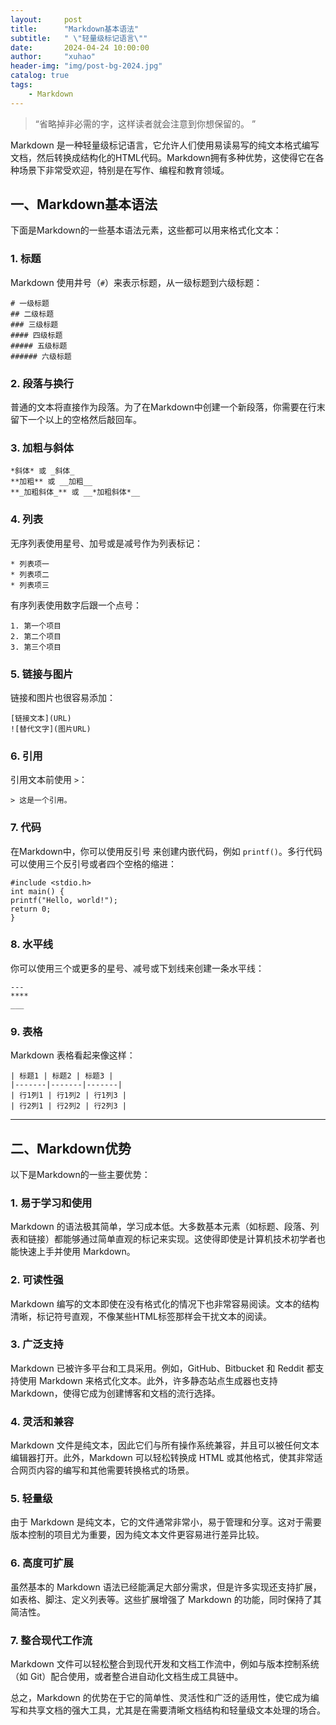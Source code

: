 ```yaml
---
layout:     post
title:      "Markdown基本语法"
subtitle:   " \"轻量级标记语言\""
date:       2024-04-24 10:00:00
author:     "xuhao"
header-img: "img/post-bg-2024.jpg"
catalog: true
tags:
    - Markdown
---
```


> “省略掉非必需的字，这样读者就会注意到你想保留的。 ”



Markdown 是一种轻量级标记语言，它允许人们使用易读易写的纯文本格式编写文档，然后转换成结构化的HTML代码。Markdown拥有多种优势，这使得它在各种场景下非常受欢迎，特别是在写作、编程和教育领域。



## 一、Markdown基本语法

下面是Markdown的一些基本语法元素，这些都可以用来格式化文本：

### 1. 标题

Markdown 使用井号（`#`）来表示标题，从一级标题到六级标题：

```
# 一级标题
## 二级标题
### 三级标题
#### 四级标题
##### 五级标题
###### 六级标题
```

### 2. 段落与换行

普通的文本将直接作为段落。为了在Markdown中创建一个新段落，你需要在行末留下一个以上的空格然后敲回车。

### 3. 加粗与斜体

```
*斜体* 或 _斜体_
**加粗** 或 __加粗__
**_加粗斜体_** 或 __*加粗斜体*__
```

### 4. 列表

无序列表使用星号、加号或是减号作为列表标记：

```
* 列表项一
* 列表项二
* 列表项三
```

有序列表使用数字后跟一个点号：

```
1. 第一个项目
2. 第二个项目
3. 第三个项目
```

### 5. 链接与图片

链接和图片也很容易添加：

```
[链接文本](URL)
![替代文字](图片URL)
```

### 6. 引用

引用文本前使用 `>`：

```
> 这是一个引用。
```

### 7. 代码

在Markdown中，你可以使用反引号 来创建内嵌代码，例如 `printf()`。多行代码可以使用三个反引号或者四个空格的缩进：

```
#include <stdio.h>
int main() {
printf("Hello, world!");
return 0;
}
```

### 8. 水平线

你可以使用三个或更多的星号、减号或下划线来创建一条水平线：

```
---
****
___
```

### 9. 表格

Markdown 表格看起来像这样：

```
| 标题1 | 标题2 | 标题3 |
|-------|-------|-------|
| 行1列1 | 行1列2 | 行1列3 |
| 行2列1 | 行2列2 | 行2列3 |
```



---



## 二、Markdown优势

以下是Markdown的一些主要优势：

### 1. 易于学习和使用

Markdown 的语法极其简单，学习成本低。大多数基本元素（如标题、段落、列表和链接）都能够通过简单直观的标记来实现。这使得即使是计算机技术初学者也能快速上手并使用 Markdown。

### 2. 可读性强

Markdown 编写的文本即使在没有格式化的情况下也非常容易阅读。文本的结构清晰，标记符号直观，不像某些HTML标签那样会干扰文本的阅读。

### 3. 广泛支持

Markdown 已被许多平台和工具采用。例如，GitHub、Bitbucket 和 Reddit 都支持使用 Markdown 来格式化文本。此外，许多静态站点生成器也支持 Markdown，使得它成为创建博客和文档的流行选择。

### 4. 灵活和兼容

Markdown 文件是纯文本，因此它们与所有操作系统兼容，并且可以被任何文本编辑器打开。此外，Markdown 可以轻松转换成 HTML 或其他格式，使其非常适合网页内容的编写和其他需要转换格式的场景。

### 5. 轻量级

由于 Markdown 是纯文本，它的文件通常非常小，易于管理和分享。这对于需要版本控制的项目尤为重要，因为纯文本文件更容易进行差异比较。

### 6. 高度可扩展

虽然基本的 Markdown 语法已经能满足大部分需求，但是许多实现还支持扩展，如表格、脚注、定义列表等。这些扩展增强了 Markdown 的功能，同时保持了其简洁性。

### 7. 整合现代工作流

Markdown 文件可以轻松整合到现代开发和文档工作流中，例如与版本控制系统（如 Git）配合使用，或者整合进自动化文档生成工具链中。

总之，Markdown 的优势在于它的简单性、灵活性和广泛的适用性，使它成为编写和共享文档的强大工具，尤其是在需要清晰文档结构和轻量级文本处理的场合。
